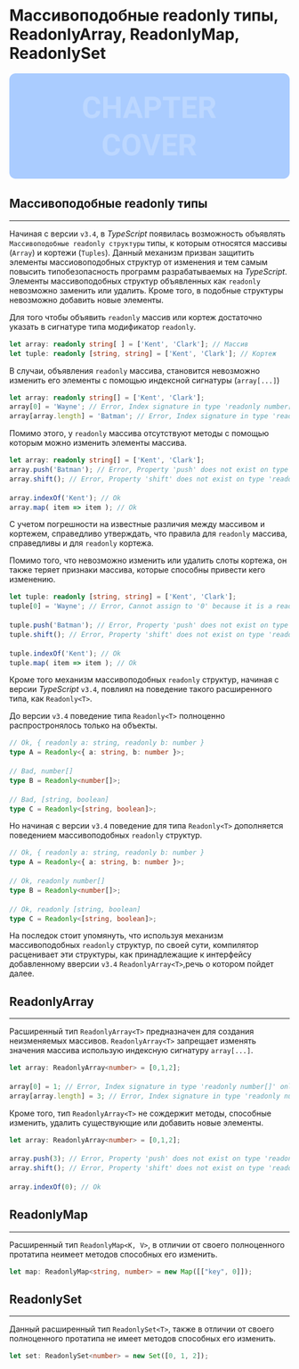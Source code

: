 # Массивоподобные readonly типы, ReadonlyArray, ReadonlyMap, ReadonlySet
![Chapter Cover](./images/chapter-cover.png)
## Массивоподобные readonly типы
________________

Начиная с версии `v3.4`, в *TypeScript* появилась возможность объявлять `Массивоподобные readonly структуры` типы, к которым относятся массивы (`Array`) и кортежи (`Tuples`). Данный механизм призван защитить элементы массиовоподобных структур от изменения и тем самым повысить типобезопасность программ разрабатываемых на *TypeScript*. Элементы массивоподобных структур объявленных как `readonly` невозможно заменить или удалить. Кроме того, в подобные структуры невозможно добавить новые элементы.

Для того чтобы объявить `readonly` массив или кортеж достаточно указать в сигнатуре типа модификатор `readonly`.

`````typescript
let array: readonly string[ ] = ['Kent', 'Clark']; // Массив
let tuple: readonly [string, string] = ['Kent', 'Clark']; // Кортеж
`````
В случаи, объявления `readonly` массива, становится невозможно изменить его элементы с помощью индексной сигнатуры (`array[...]`) 

`````typescript
let array: readonly string[] = ['Kent', 'Clark'];
array[0] = 'Wayne'; // Error, Index signature in type 'readonly number[]' only permits reading.ts(2542)
array[array.length] = 'Batman'; // Error, Index signature in type 'readonly number[]' only permits reading.ts(2542)
`````

Помимо этого, у `readonly` массива отсутствуют методы с помощью которым можно изменить элементы массива.

`````typescript
let array: readonly string[] = ['Kent', 'Clark'];
array.push('Batman'); // Error, Property 'push' does not exist on type 'readonly number[]'.ts(2339)
array.shift(); // Error, Property 'shift' does not exist on type 'readonly number[]'.ts(2339)

array.indexOf('Kent'); // Ok
array.map( item => item ); // Ok
`````

С учетом погрешности на известные различия между массивом и кортежем, справедливо утверждать, что правила для `readonly` массива, справедливы и для `readonly` кортежа.

Помимо того, что невозможно изменить или удалить слоты кортежа, он также теряет признаки массива, которые способны привести кего изменению.

`````typescript
let tuple: readonly [string, string] = ['Kent', 'Clark'];
tuple[0] = 'Wayne'; // Error, Cannot assign to '0' because it is a read-only property.ts(2540)

tuple.push('Batman'); // Error, Property 'push' does not exist on type 'readonly [string, string]'.ts(2339)
tuple.shift(); // Error, Property 'shift' does not exist on type 'readonly [string, string]'.ts(2339)

tuple.indexOf('Kent'); // Ok
tuple.map( item => item ); // Ok
`````

Кроме того механизм массивоподобных `readonly` структур, начиная с версии *TypeScript* `v3.4`, повлиял на поведение такого расширенного типа, как `Readonly<T>`. 

До версии `v3.4` поведение типа `Readonly<T>` полноценно распростронялось только на объекты.

`````typescript
// Ok, { readonly a: string, readonly b: number }
type A = Readonly<{ a: string, b: number }>;

// Bad, number[]
type B = Readonly<number[]>;

// Bad, [string, boolean]
type C = Readonly<[string, boolean]>;
`````

Но начиная с версии `v3.4` поведение для типа `Readonly<T>` дополняется поведением массивоподобных `readonly` структур.

`````typescript
// Ok, { readonly a: string, readonly b: number }
type A = Readonly<{ a: string, b: number }>;

// Ok, readonly number[]
type B = Readonly<number[]>;

// Ok, readonly [string, boolean]
type C = Readonly<[string, boolean]>;
`````

На последок стоит упомянуть, что используя механизм массивоподобных `readonly` структур, по своей сути, компилятор расценивает эти структуры, как принадлежащие к интерфейсу добавленному вверсии `v3.4` `ReadonlyArray<T>`,речь о котором пойдет далее.


## ReadonlyArray
________________

Расширенный тип `ReadonlyArray<T>` предназначен для создания неизменяемых массивов. `ReadonlyArray<T>` запрещает изменять значения массива использую индексную сигнатуру `array[...]`.

`````typescript
let array: ReadonlyArray<number> = [0,1,2];

array[0] = 1; // Error, Index signature in type 'readonly number[]' only permits reading.ts(2542)
array[array.length] = 3; // Error, Index signature in type 'readonly number[]' only permits reading.ts(2542)
`````

Кроме того, тип `ReadonlyArray<T>` не сождержит методы, способные изменить, удалить существующие или добавить новые элементы.


`````typescript
let array: ReadonlyArray<number> = [0,1,2];

array.push(3); // Error, Property 'push' does not exist on type 'readonly number[]'.ts(2339)
array.shift(); // Error, Property 'shift' does not exist on type 'readonly number[]'.ts(2339)

array.indexOf(0); // Ok 
`````

## ReadonlyMap
________________

Расширенный тип `ReadonlyMap<K, V>`, в отличии от своего полноценного протатипа неимеет методов способных его изменить.

~~~~~typescript
let map: ReadonlyMap<string, number> = new Map([["key", 0]]);
~~~~~

## ReadonlySet
________________

Данный расширенный тип `ReadonlySet<T>`, также в отличии от своего полноценного протатипа не имеет методов способных его изменить.

~~~~~typescript
let set: ReadonlySet<number> = new Set([0, 1, 2]);
~~~~~

